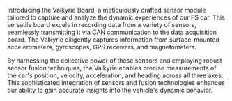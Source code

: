 Introducing the Valkyrie Board, a meticulously crafted sensor module tailored to capture and analyze the dynamic experiences of our FS car. This versatile board excels in recording data from a variety of sensors, seamlessly transmitting it via CAN communication to the data acquisition board. The Valkyrie diligently captures information from surface-mounted accelerometers, gyroscopes, GPS receivers, and magnetometers.

By harnessing the collective power of these sensors and employing robust sensor fusion techniques, the Valkyrie enables precise measurements of the car's position, velocity, acceleration, and heading across all three axes. This sophisticated integration of sensors and fusion technologies enhances our ability to gain accurate insights into the vehicle's dynamic behavior.
